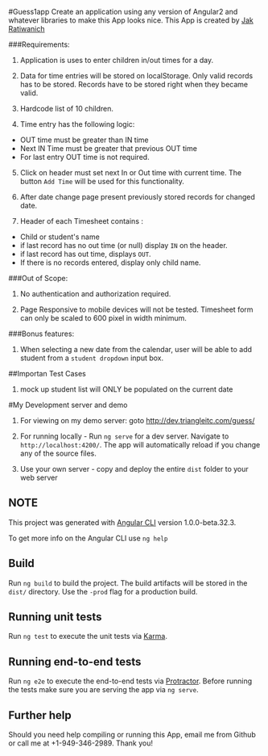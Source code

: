#Guess1app
Create an application using any version of Angular2 and whatever libraries to make this App looks nice.
This App is created by [Jak Ratiwanich][98e89d95]

  [98e89d95]: https://www.linkedin.com/in/jakratiwanich/ "Go to my LinkedIn"

###Requirements:
1) Application is uses to enter children in/out times for a day.

2) Data for time entries will be stored on localStorage. Only valid records has to be stored. Records have to be stored right when they became valid.

3) Hardcode list of 10 children.

4) Time entry has the following logic:
* OUT time must be greater than IN time
* Next IN Time must be greater that previous OUT time
* For last entry OUT time is not required.

5) Click on header must set next In or Out time with current time. The button `Add Time` will be used for this functionality.

6) After date change page present previously stored records for changed date.

7) Header of each Timesheet contains :
* Child or student's name
* if last record has no out time (or null) display `IN` on the header.
* if last record has out time, displays `OUT`.
* If there is no records entered, display only child name.


###Out of Scope:
1) No authentication and authorization required.

2) Page Responsive to mobile devices will not be tested. Timesheet form can only be scaled to 600 pixel in width minimum.

###Bonus features:
1) When selecting a new date from the calendar, user will be able to add student from a `student dropdown` input box.

##Importan Test Cases
1) mock up student list will ONLY be populated on the current date

#My Development server and demo
1) For viewing on my demo server:
goto http://dev.triangleitc.com/guess/

2) For running locally -
Run `ng serve` for a dev server. Navigate to `http://localhost:4200/`. The app will automatically reload if you change any of the source files.

3) Use your own server - copy and deploy the entire `dist` folder to your web server

## NOTE
This project was generated with [Angular CLI](https://github.com/angular/angular-cli) version 1.0.0-beta.32.3.

To get more info on the Angular CLI use `ng help`

## Build

Run `ng build` to build the project. The build artifacts will be stored in the `dist/` directory. Use the `-prod` flag for a production build.

## Running unit tests

Run `ng test` to execute the unit tests via [Karma](https://karma-runner.github.io).

## Running end-to-end tests

Run `ng e2e` to execute the end-to-end tests via [Protractor](http://www.protractortest.org/).
Before running the tests make sure you are serving the app via `ng serve`.

## Further help

Should you need help compiling or running this App, email me from Github or call me at +1-949-346-2989. Thank you!
